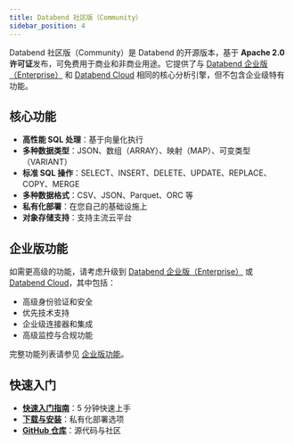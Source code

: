```yaml
---
title: Databend 社区版（Community）
sidebar_position: 4
---
```


Databend 社区版（Community）是 Databend 的开源版本，基于 **Apache 2.0 许可证**发布，可免费用于商业和非商业用途。它提供了与 [Databend 企业版（Enterprise）](/guides/products/dee/) 和 [Databend Cloud](/guides/products/dc/) 相同的核心分析引擎，但不包含企业级特有功能。

## 核心功能

- **高性能 SQL 处理**：基于向量化执行
- **多种数据类型**：JSON、数组（ARRAY）、映射（MAP）、可变类型（VARIANT）
- **标准 SQL 操作**：SELECT、INSERT、DELETE、UPDATE、REPLACE、COPY、MERGE
- **多种数据格式**：CSV、JSON、Parquet、ORC 等
- **私有化部署**：在您自己的基础设施上
- **对象存储支持**：支持主流云平台

## 企业版功能

如需更高级的功能，请考虑升级到 [Databend 企业版（Enterprise）](/guides/products/dee/) 或 [Databend Cloud](/guides/products/dc/)，其中包括：
- 高级身份验证和安全
- 优先技术支持
- 企业级连接器和集成
- 高级监控与合规功能

完整功能列表请参见 [企业版功能](/guides/products/dee/enterprise-features)。

## 快速入门

- **[快速入门指南](/guides/deploy/QuickStart/)**：5 分钟快速上手
- **[下载与安装](/guides/deploy/deploy/download)**：私有化部署选项
- **[GitHub 仓库](https://github.com/databendlabs/databend)**：源代码与社区